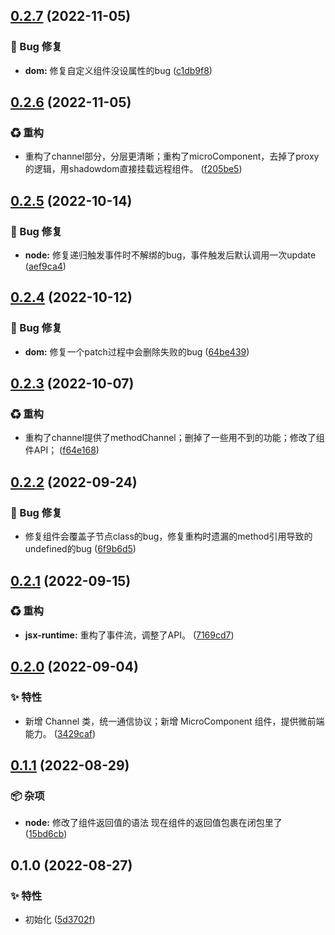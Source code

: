 

## [0.2.7](https://github.com/Dissme/easy-view/compare/0.2.6...0.2.7) (2022-11-05)


### 🐛 Bug 修复

* **dom:** 修复自定义组件没设属性的bug ([c1db9f8](https://github.com/Dissme/easy-view/commit/c1db9f8ff0ea814163d714f60d980ae6ce48c6f3))

## [0.2.6](https://github.com/Dissme/easy-view/compare/0.2.5...0.2.6) (2022-11-05)


### ♻ 重构

* 重构了channel部分，分层更清晰；重构了microComponent，去掉了proxy的逻辑，用shadowdom直接挂载远程组件。 ([f205be5](https://github.com/Dissme/easy-view/commit/f205be52aeb1ac6c5f25e9b465d9b10836198b4c))

## [0.2.5](https://github.com/Dissme/easy-view/compare/0.2.4...0.2.5) (2022-10-14)


### 🐛 Bug 修复

* **node:** 修复递归触发事件时不解绑的bug，事件触发后默认调用一次update ([aef9ca4](https://github.com/Dissme/easy-view/commit/aef9ca4a17a89f73164515d1d25b3ae0c5af0136))

## [0.2.4](https://github.com/Dissme/easy-view/compare/0.2.3...0.2.4) (2022-10-12)


### 🐛 Bug 修复

* **dom:** 修复一个patch过程中会删除失败的bug ([64be439](https://github.com/Dissme/easy-view/commit/64be4394d75009d3ad453bb18342f623bc455ef4))

## [0.2.3](https://github.com/Dissme/easy-view/compare/0.2.2...0.2.3) (2022-10-07)


### ♻ 重构

* 重构了channel提供了methodChannel；删掉了一些用不到的功能；修改了组件API； ([f64e168](https://github.com/Dissme/easy-view/commit/f64e16832508e14808ec274460b782f18e808b9d))

## [0.2.2](https://github.com/Dissme/easy-view/compare/0.2.1...0.2.2) (2022-09-24)


### 🐛 Bug 修复

* 修复组件会覆盖子节点class的bug，修复重构时遗漏的method引用导致的undefined的bug ([6f9b6d5](https://github.com/Dissme/easy-view/commit/6f9b6d5a6ebfa8229846d10b4cea31e2db9b7fca))

## [0.2.1](https://github.com/Dissme/easy-view/compare/0.2.0...0.2.1) (2022-09-15)


### ♻ 重构

* **jsx-runtime:** 重构了事件流，调整了API。 ([7169cd7](https://github.com/Dissme/easy-view/commit/7169cd767962fa62d1382ee4ee51d44c0f538999))

## [0.2.0](https://github.com/Dissme/easy-view/compare/0.1.1...0.2.0) (2022-09-04)


### ✨ 特性

* 新增 Channel 类，统一通信协议；新增 MicroComponent 组件，提供微前端能力。 ([3429caf](https://github.com/Dissme/easy-view/commit/3429caf9ed79b6b9e2c6077c58da6d584a426675))

## [0.1.1](https://github.com/Dissme/easy-view/compare/0.1.0...0.1.1) (2022-08-29)


### 📦 杂项

* **node:** 修改了组件返回值的语法 现在组件的返回值包裹在闭包里了 ([15bd6cb](https://github.com/Dissme/easy-view/commit/15bd6cb42a2aa626416d508578fff4e6bdaab9e6))

## 0.1.0 (2022-08-27)


### ✨ 特性

* 初始化 ([5d3702f](https://github.com/Dissme/easy-view/commit/5d3702f401259ed0dfd2176d8fa919bf988cf40e))